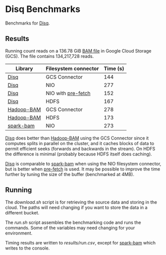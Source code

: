 # Disq Benchmarks

Benchmarks for [Disq].

## Results

Running count reads on a 136.78 GiB [BAM file](ftp://ftp-trace.ncbi.nlm.nih.gov/giab/ftp/data/NA12878/NA12878_PacBio_MtSinai/sorted_final_merged.bam)
in Google Cloud Storage (GCS). The file contains 134,217,728 reads.

| Library      | Filesystem connector | Time (s) |
| ------------ | -------------------- | -------- |
| [Disq]       | GCS Connector        | 144      |
| [Disq]       | NIO                  | 277      |
| [Disq]       | NIO with [pre-fetch] | 152      |
| [Disq]       | HDFS                 | 167      |
| [Hadoop-BAM] | GCS Connector        | 278      |
| [Hadoop-BAM] | HDFS                 | 173      |
| [spark-bam]  | NIO                  | 273      |

[Disq] does better than [Hadoop-BAM] using the GCS Connector since it
computes splits in parallel on the cluster, and it caches blocks of data to
permit efficient seeks (forwards and backwards in the stream). On HDFS the
difference is minimal (probably because HDFS itself does caching).

[Disq] is comparable to [spark-bam] when using the NIO filesystem connector,
but is better when [pre-fetch] is used. It may be possible to improve the
time further by tuning the size of the buffer (benchmarked at 4MB).

## Running

The _download.sh_ script is for retrieving the source data and storing in the
cloud. The paths will need changing if you want to store the data in a
different bucket.

The _run.sh_ script assembles the benchmarking code and runs the commands.
Some of the variables may need changing for your environment.

Timing results are written to _results/run.csv_, except for [spark-bam] which
writes to the console.

[Disq]: https://github.com/tomwhite/disq
[Hadoop-BAM]: https://github.com/HadoopGenomics/Hadoop-BAM
[spark-bam]: http://www.hammerlab.org/spark-bam/
[pre-fetch]: https://github.com/tomwhite/disq/tree/nio_prefetcher